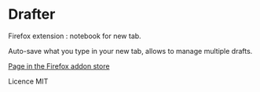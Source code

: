 # Drafter

Firefox extension : notebook for new tab.

Auto-save what you type in your new tab, allows to manage multiple drafts.

[Page in the Firefox addon store](https://addons.mozilla.org/en-US/firefox/addon/drafter/)

Licence MIT
